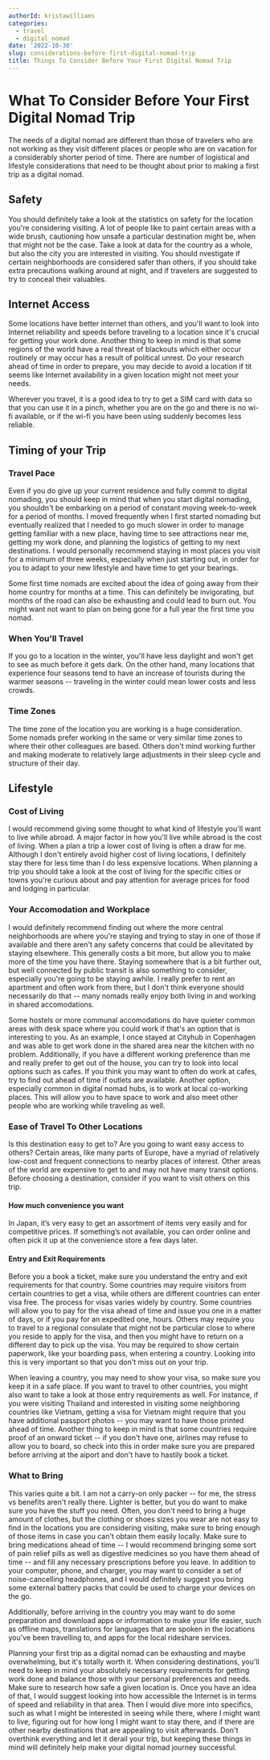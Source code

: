 ```yaml
---
authorId: kristawilliams
categories: 
  - travel
  - digital_nomad
date: '2022-10-30'
slug: considerations-before-first-digital-nomad-trip
title: Things To Consider Before Your First Digital Nomad Trip
---
```


# What To Consider Before Your First Digital Nomad Trip

The needs of a digital nomad are different than those of travelers who are not working as they visit different places or people who are on vacation for a considerably shorter period of time. There are number of logistical and lifestyle considerations that need to be thought about prior to making a first trip as a digital nomad.

## Safety
You should definitely take a look at the statistics on safety for the location you're considering visiting. A lot of people like to paint certain areas with a wide brush, cautioning how unsafe a particular destination might be, when that might not be the case. Take a look at data for the country as a whole, but also the city you are interested in visiting. You should nvestigate if certain neighborhoods are considered safer than others, if you should take extra precautions walking around at night, and if travelers are suggested to try to conceal their valuables. 

## Internet Access
Some locations have better internet than others, and you'll want to look into Internet reliability and speeds before traveling to a location since it's crucial for getting your work done. Another thing to keep in mind is that some regions of the world have a real threat of blackouts which either occur routinely or may occur has a result of political unrest. Do your research ahead of time in order to prepare, you may decide to avoid a location if tit seems like Internet availability in a given location might not meet your needs. 

Wherever you travel, it is a good idea to try to get a SIM card with data so that you can use it in a pinch, whether you are on the go and there is no wi-fi available, or if the wi-fi you have been using suddenly becomes less reliable. 


## Timing of your Trip


### Travel Pace 

Even if you do give up your current residence and fully commit to digital nomading, you should keep in mind that when you start digital nomading, you shouldn't be embarking on a period of constant moving week-to-week for a period of months. I moved frequently when I first started nomading but eventually realized that I needed to go much slower in order to manage getting familiar with a new place, having time to see attractions near me, getting my work done, and planning the logistics of getting to my next destinations. I would personally recommend staying in most places you visit for a minimum of three weeks, especially when just starting out, in order for you to adapt to your new lifestyle and have time to get your bearings. 

Some first time nomads are excited about the idea of going away from their home country for months at a time. This can definitely be invigorating, but months of the road can also be exhausting and could lead to burn out. You might want not want to plan on being gone for a full year the first time you nomad.

### When You'll Travel
 If you go to a location in the winter, you'll have less daylight and won't get to see as much before it gets dark.
 On the other hand, many locations that experience four seasons tend to have an increase of tourists during the warmer seasons -- traveling in the winter could mean lower costs and less crowds. 

### Time Zones
The time zone of the location you are working is a huge consideration. Some nomads prefer working in the same or very similar time zones to where their other colleagues are based. Others don't mind working further and making moderate to relatively large adjustments in their sleep cycle and structure of their day. 


## Lifestyle

### Cost of Living
I would recommend giving some thought to what kind of lifestyle you'll want to live while abroad. A major factor in how you'll live while abroad is the cost of living. When a plan a trip a lower cost of living is often a draw for me. Although I don't entirely avoid higher cost of living locations, I definitely stay there for less time than I do less expensive locations. When planning a trip you should take a look at the cost of living for the specific cities or towns you're curious about and pay attention for average prices for food and lodging in particular.  


### Your Accomodation and Workplace
I would definitely recommend finding out where the more central neighborhoods are where you're staying and trying to stay in one of those if available and there aren't any safety concerns that could be allevitated by staying elsewhere. This generally costs a bit more, but allow you to make more of the time you have there. Staying somewhere that is a bit further out, but well connected by public transit is also something to consider, especially you're going to be staying awhile. I really prefer to rent an apartment and often work from there, but I don't think everyone should necessarily do that -- many nomads really enjoy both living in and working in shared accomodations.

Some hostels or more communal accomodations do have quieter common areas with desk space where you could work if that's an option that is interesting to you. As an example, I once stayed at Cityhub in Copenhagen and was able to get work done in the shared area near the kitchen with no problem. Additionally, if you have a different working preference than me and really prefer to get out of the house, you can try to look into local options such as cafes. If you think you may want to often do work at cafes, try to find out ahead of time if outlets are available. Another option, especially common in digital nomad hubs, is to work at local co-working places. This will allow you to have space to work and also meet other people who are working while traveling as well. 

### Ease of Travel To Other Locations
Is this destination easy to get to? Are you going to want easy access to others? Certain areas, like many parts of Europe, have a myriad of relatively low-cost and frequent connections to nearby places of interest. Other areas of the world are expensive to get to and may not have many transit options. Before choosing a destination, consider if you want to visit others on this trip.

#### How much convenience you want
In Japan, it’s very easy to get an assortment of items very easily and for competitive prices. If something’s not available, you can order online and often pick it up at the convenience store a few days later. 


#### Entry and Exit Requirements
Before you a book a ticket, make sure you understand the entry and exit requirements for that country. Some countries may require visitors from certain countries to get a visa, while others are different countries can enter visa free. The process for visas varies widely by country. Some countries will allow you to pay for the visa ahead of time and issue you one in a matter of days, or if you pay for an expedited one, hours. Others may require you to travel to a regional consulate that might not be particular close to where you reside to apply for the visa, and then you might have to return on a different day to pick up the visa. You may be required to show certain paperwork, like your boarding pass, when entering a country. Looking into this is very important so that you don't miss out on your trip. 

When leaving a country, you may need to show your visa, so make sure you keep it in a safe place. If you want to travel to other countries, you might also want to take a look at those entry requirements as well. For instance, if you were visiting Thailand and interested in visiting some neighboring countries like Vietnam, getting a visa for Vietnam might require that you have additional passport photos -- you may want to have those printed ahead of time.  Another thing to keep in mind is that some countries require proof of an onward ticket -- if you don't have one, airlines may refuse to allow you to board, so check into this in order make sure you are prepared before arriving at the aiport and don't have to hastily book a ticket. 


### What to Bring

This varies quite a bit. I am not a carry-on only packer -- for me, the stress vs benefits aren't really there. Lighter is better, but you do want to make sure you have the stuff you need. Often, you don't need to bring a huge amount of clothes, but the clothing or shoes sizes you wear are not easy to find in the locations you are considering visiting, make sure to bring enough of those items in case you can't obtain them easily locally. Make sure to bring medications ahead of time -- I would recommend bringing some sort of pain relief pills as well as digestive medicines so you have them ahead of time -- and fill any necessary prescriptions before you leave. In addition to your computer, phone, and charger, you may want to consider a set of noise-cancelling headphones, and I would definitely suggest you bring some external battery packs that could be used to charge your devices on the go. 

Additionally, before arriving in the country you may want to do some preparation and download apps or information to make your life easier, such as offline maps, translations for languages that are spoken in the locations you've been travelling to, and apps for the local rideshare services. 


Planning your first trip as a digital nomad can be exhausting and maybe overwhelming, but it's totally worth it. When considering destinations, you'll need to keep in mind your absolutely necessary requirements for getting work done and balance those with your personal preferences and needs. Make sure to research how safe a given location is. Once you have an idea of that, I would suggest looking into how accessible the Internet is in terms of speed and reliability in that area. Then I would dive more into specifics, such as what I might be interested in seeing while there, where I might want to live, figuring out for how long I might want to stay there, and if there are other nearby destinations that are appealing to visit afterwards. Don't overthink everything and let it derail your trip, but keeping these things in mind will definitely help make your digital nomad journey successful. 



